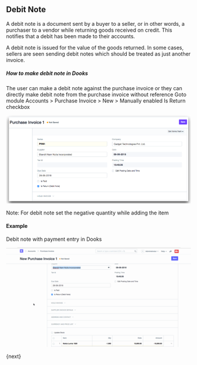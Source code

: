 <!-- add-breadcrumbs -->
## Debit Note

A debit note is a document sent by a buyer to a seller, or in other words, a purchaser to a vendor while returning goods received on credit. This notifies that a debit has been made to their accounts.

A debit note is issued for the value of the goods returned. In some cases, sellers are seen sending debit notes which should be treated as just another invoice.

##### How to make debit note in Dooks

The user can make a debit note against the purchase invoice or they can directly make debit note from the purchase invoice without reference
Goto module Accounts > Purchase Invoice > New > Manually enabled Is Return checkbox

<img class="screenshot" alt="Sales Invoice" src="./assets/debit-note.png">

Note: For debit note set the negative quantity while adding the item

#### Example
Debit note with payment entry in Dooks

<img class="screenshot" alt="Sales Invoice" src="./assets/debit_note_example1.gif">

{next}
